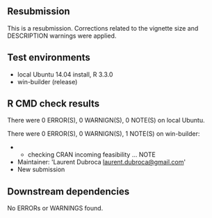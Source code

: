 ## Resubmission

This is a resubmission. 
Corrections related to the vignette size and DESCRIPTION warnings
 were applied.

## Test environments

* local Ubuntu 14.04 install, R 3.3.0
* win-builder (release)

## R CMD check results

There were 0 ERROR(S), 0 WARNIGN(S), 0 NOTE(S) on local Ubuntu.

There were 0 ERROR(S), 0 WARNIGN(S), 1 NOTE(S) on win-builder:

* * checking CRAN incoming feasibility ... NOTE
* Maintainer: 'Laurent Dubroca <laurent.dubroca@gmail.com>'
* New submission

## Downstream dependencies

No ERRORs or WARNINGS found. 
